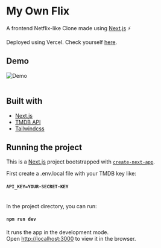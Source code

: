 # My Own Flix

A frontend Netflix-like Clone made using [Next.js](https://nextjs.org/) ⚡

Deployed using Vercel. Check yourself [here](https://my-own-flix.vercel.app/).

## Demo

![Demo](/public/demo.gif) <br /> <br />

## Built with

- [Next.js](https://nextjs.org/)
- [TMDB API](https://www.themoviedb.org/)
- [Tailwindcss](https://tailwindcss.com/)

## Running the project

This is a [Next.js](https://nextjs.org/) project bootstrapped with
[`create-next-app`](https://github.com/vercel/next.js/tree/canary/packages/create-next-app).

First create a .env.local file with your TMDB key like:

#### `API_KEY=YOUR-SECRET-KEY`

<br />In the project directory, you can run:

#### `npm run dev`

It runs the app in the development mode.<br /> Open [http://localhost:3000](http://localhost:3000)
to view it in the browser.
